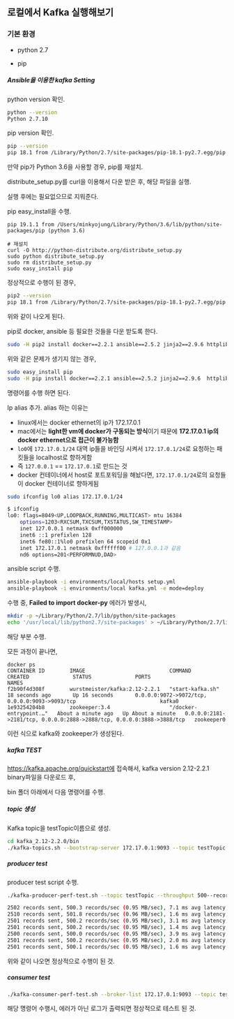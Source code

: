 ## 로컬에서 Kafka 실행해보기 

### 기본 환경

- python 2.7

- pip



##### Ansible을 이용한 kafka Setting

python version 확인.

```bash
python --version
Python 2.7.10
```



pip version 확인.

```bash
pip --version
pip 18.1 from /Library/Python/2.7/site-packages/pip-18.1-py2.7.egg/pip (python 2.7)
```



만약 pip가 Python 3.6을 사용할 경우, pip를 재설치.

 distribute_setup.py를 curl을 이용해서 다운 받은 후, 해당 파일을 실행. 

실행 후에는 필요없으므로 지워준다.

pip easy_install을 수행.

```
pip 19.1.1 from /Users/minkyojung/Library/Python/3.6/lib/python/site-packages/pip (python 3.6)

# 재설치
curl -O http://python-distribute.org/distribute_setup.py
sudo python distribute_setup.py
sudo rm distribute_setup.py
sudo easy_install pip
```



정상적으로 수행이 된 경우,

```bash
pip2 --version
pip 18.1 from /Library/Python/2.7/site-packages/pip-18.1-py2.7.egg/pip (python 2.7)
```

위와 같이 나오게 된다.



pip로 docker, ansible 등 필요한 것들을 다운 받도록 한다.

```bash
sudo -H pip2 install docker==2.2.1 ansible==2.5.2 jinja2==2.9.6 httplib2==0.9.2 requests==2.10.0
```



위와 같은 문제가 생기지 않는 경우, 

```bash
sudo easy_install pip
sudo -H pip install docker==2.2.1 ansible==2.5.2 jinja2==2.9.6  httplib2==0.9.2 requests==2.10.0
```

명령어를 수행 하면 된다.



Ip alias 추가. alias 하는 이유는

- linux에서는 docker ethernet의 ip가 172.17.0.1
- mac에서는 **light한 vm에 docker가 구동되는 방식**이기 때문에 **172.17.0.1 ip의 docker ethernet으로 접근이 불가능함**
- `lo0`에 `172.17.0.1/24` 대역 ip들을 바인딩 시켜서 `172.17.0.1/24`로 요청하는 패킷들을 localhost로 향하게함
- 즉 `127.0.0.1` == `172.17.0.1`로 만드는 것
- docker 컨테이너에서 host로 포트포워딩을 해놨다면, `172.17.0.1/24`로의 요청들이 docker 컨테이너로 향하게됨

```bash
sudo ifconfig lo0 alias 172.17.0.1/24  
```

```bash
$ ifconfig
lo0: flags=8049<UP,LOOPBACK,RUNNING,MULTICAST> mtu 16384
	options=1203<RXCSUM,TXCSUM,TXSTATUS,SW_TIMESTAMP>
	inet 127.0.0.1 netmask 0xff000000
	inet6 ::1 prefixlen 128
	inet6 fe80::1%lo0 prefixlen 64 scopeid 0x1
	inet 172.17.0.1 netmask 0xffffff00 # 127.0.0.1과 같음
	nd6 options=201<PERFORMNUD,DAD>
```





ansible script 수행.

```bash
ansible-playbook -i environments/local/hosts setup.yml
ansible-playbook -i environments/local kafka.yml -e mode=deploy
```



수행 중, **Failed to import docker-py** 에러가 발생시,

```bash
mkdir -p ~/Library/Python/2.7/lib/python/site-packages
echo '/usr/local/lib/python2.7/site-packages' > ~/Library/Python/2.7/lib/python/site-packages/homebrew.pth
```

해당 부분 수행.



모든 과정이 끝나면, 

```
docker ps
CONTAINER ID        IMAGE                           COMMAND                  CREATED              STATUS              PORTS                                                                    NAMES
f2b90f4d308f        wurstmeister/kafka:2.12-2.2.1   "start-kafka.sh"         18 seconds ago       Up 16 seconds       0.0.0.0:9072->9072/tcp, 0.0.0.0:9093->9093/tcp                           kafka0
1e93254204b8        zookeeper:3.4                   "/docker-entrypoint.…"   About a minute ago   Up About a minute   0.0.0.0:2181->2181/tcp, 0.0.0.0:2888->2888/tcp, 0.0.0.0:3888->3888/tcp   zookeeper0
```

이런 식으로 kafka와 zookeeper가 생성된다.



##### kafka TEST

https://kafka.apache.org/quickstart에 접속해서, kafka version 2.12-2.2.1 binary파일을 다운로드 후,

bin 폴더 아래에서 다음 명령어를 수행.



##### topic 생성

Kafka topic을 testTopic이름으로 생성.

```bash
cd kafka_2.12-2.2.0/bin
./kafka-topics.sh --bootstrap-server 172.17.0.1:9093 --topic testTopic --create --partitions 1 --replication-factor 1
```



##### producer test

 producer test script 수행.

```bash
./kafka-producer-perf-test.sh --topic testTopic --throughput 500--record-size 2000 --num-records 200000 --producer-props bootstrap.servers=172.17.0.1:9093

2502 records sent, 500.3 records/sec (0.95 MB/sec), 7.1 ms avg latency, 247.0 ms max latency.
2510 records sent, 501.8 records/sec (0.96 MB/sec), 1.6 ms avg latency, 21.0 ms max latency.
2501 records sent, 500.2 records/sec (0.95 MB/sec), 3.1 ms avg latency, 100.0 ms max latency.
2501 records sent, 500.2 records/sec (0.95 MB/sec), 1.4 ms avg latency, 12.0 ms max latency.
2500 records sent, 500.0 records/sec (0.95 MB/sec), 3.9 ms avg latency, 105.0 ms max latency.
2501 records sent, 500.2 records/sec (0.95 MB/sec), 2.0 ms avg latency, 29.0 ms max latency.
2501 records sent, 500.1 records/sec (0.95 MB/sec), 1.6 ms avg latency, 32.0 ms max latency.
```

위와 같이 나오면 정상적으로 수행이 된 것.



##### consumer test

```bash
./kafka-consumer-perf-test.sh --broker-list 172.17.0.1:9093 --topic testTopic --messages 20000
```

해당 명령어 수행시, 에러가 아닌 로그가 출력되면 정상적으로 테스트 된 것.





